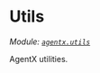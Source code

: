 # Utils

*Module: [`agentx.utils`](https://github.com/dustland/agentx/blob/main/src/agentx/utils.py)*

AgentX utilities.

